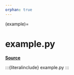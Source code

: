 ```yaml
---
orphan: true
---
```

(example)=
# example.py

[**Source**](example.py)

:::{literalinclude} example.py
:::
